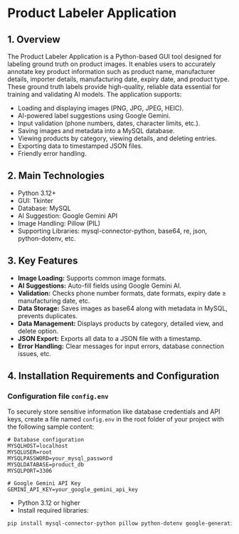 # Product Labeler Application

## 1. Overview

The Product Labeler Application is a Python-based GUI tool designed for labeling ground truth on product images. It enables users to accurately annotate key product information such as product name, manufacturer details, importer details, manufacturing date, expiry date, and product type. These ground truth labels provide high-quality, reliable data essential for training and validating AI models.
The application supports:

- Loading and displaying images (PNG, JPG, JPEG, HEIC).
- AI-powered label suggestions using Google Gemini.
- Input validation (phone numbers, dates, character limits, etc.).
- Saving images and metadata into a MySQL database.
- Viewing products by category, viewing details, and deleting entries.
- Exporting data to timestamped JSON files.
- Friendly error handling.

## 2. Main Technologies

- Python 3.12+
- GUI: Tkinter
- Database: MySQL
- AI Suggestion: Google Gemini API
- Image Handling: Pillow (PIL)
- Supporting Libraries: mysql-connector-python, base64, re, json, python-dotenv, etc.

## 3. Key Features

- **Image Loading:** Supports common image formats.
- **AI Suggestions:** Auto-fill fields using Google Gemini AI.
- **Validation:** Checks phone number formats, date formats, expiry date ≥ manufacturing date, etc.
- **Data Storage:** Saves images as base64 along with metadata in MySQL, prevents duplicates.
- **Data Management:** Displays products by category, detailed view, and delete option.
- **JSON Export:** Exports all data to a JSON file with a timestamp.
- **Error Handling:** Clear messages for input errors, database connection issues, etc.

## 4. Installation Requirements and Configuration

### Configuration file `config.env`
To securely store sensitive information like database credentials and API keys, create a file named `config.env` in the root folder of your project with the following sample content:

```env
# Database configuration
MYSQLHOST=localhost
MYSQLUSER=root
MYSQLPASSWORD=your_mysql_password
MYSQLDATABASE=product_db
MYSQLPORT=3306

# Google Gemini API Key
GEMINI_API_KEY=your_google_gemini_api_key
```
- Python 3.12 or higher
- Install required libraries:
```bash
pip install mysql-connector-python pillow python-dotenv google-generativeai
